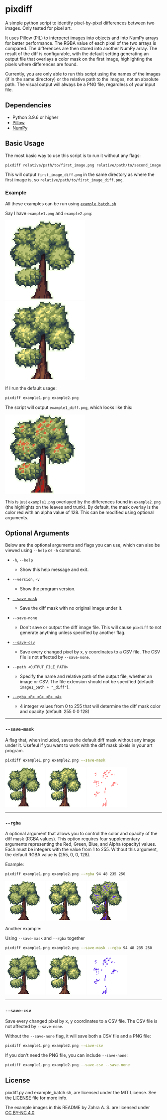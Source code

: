 # pixdiff

A simple python script to identify pixel-by-pixel differences between two images. Only tested for pixel art.

It uses Pillow (PIL) to interperet images into objects and into NumPy arrays for better performance. The RGBA value of each pixel of the two arrays is compared. The differences are then stored into another NumPy array. The result of the diff is configurable, with the default setting generating an output file that overlays a color mask on the first image, highlighting the pixels where differences are found.

Currently, you are only able to run this script using the names of the images (if in the same directory) or the relative path to the images, not an absolute path. The visual output will always be a PNG file, regardless of your input file.

## Dependencies

- Python 3.9.6 or higher
- [Pillow](https://github.com/python-pillow/Pillow/)
- [NumPy](https://numpy.org)

## Basic Usage

The most basic way to use this script is to run it without any flags:

```bash
pixdiff relative/path/to/first_image.png relative/path/to/second_image.png
```

This will output `first_image_diff.png` in the same directory as where the first image is, so `relative/path/to/first_image_diff.png`.

### Example

All these examples can be run using [`example_batch.sh`](example_batch.sh)

Say I have `example1.png` and `example2.png`:

<p float="left">
  <img src="readme_images/example1.png" width="256">
  <img src="readme_images/example2.png" width="256">
</p>

If I run the default usage:

```bash
pixdiff example1.png example2.png
```

The script will output `example1_diff.png`, which looks like this:

<p float="left">
  <img src="readme_images/example_default.png" width="256">
</p>

This is just `example1.png` overlayed by the differences found in `example2.png` (the highlights on the leaves and trunk). By default, the mask overlay is the color red with an alpha value of 128. This can be modified using optional arguments.

## Optional Arguments

Below are the optional arguments and flags you can use, which can also be viewed using `--help` or `-h` command.

- `-h`, `--help`
    - Show this help message and exit.

- `--version`, `-v`
    - Show the program version.

- [`--save-mask`](#--save-mask)
    - Save the diff mask with no original image under it.

- `--save-none`
    - Don't save or output the diff image file. This will cause `pixdiff` to not generate anything unless specified by another flag.

- [`--save-csv`](#--save-csv)
    - Save every changed pixel by x, y coordinates to a CSV file. The CSV file is not affected by `--save-none`.

- `--path <OUTPUT_FILE_PATH>`
    - Specify the name and relative path of the output file, whether an image or CSV. The file extension should not be specified (default: `image1_path + "_diff"`).

- [`--rgba <R> <G> <B> <A>`](#--rgba)
    - 4 integer values from 0 to 255 that will determine the diff mask color and opacity (default: 255 0 0 128)

---

### `--save-mask`

A flag that, when included, saves the default diff mask without any image under it. Usefeul if you want to work with the diff mask pixels in your art program.

```bash
pixdiff example1.png example2.png --save-mask
```

<p float="left">
  <img src="readme_images/example1.png" width="128">
  <img src="readme_images/example2.png" width="128">
  <img src="readme_images/example_mask.png" width="128">
</p>

---

### `--rgba`

A optional argument that allows you to control the color and opacity of the diff mask (RGBA values). This option requires four supplementary arguments representing the Red, Green, Blue, and Alpha (opacity) values. Each must be integers with the value from 1 to 255. Without this argument, the default RGBA value is (255, 0, 0, 128).

Example:

```bash
pixdiff example1.png example2.png --rgba 94 48 235 250
```

<p float="left">
  <img src="readme_images/example1.png" width="128">
  <img src="readme_images/example2.png" width="128">
  <img src="readme_images/example_rgba.png" width="128">
</p>

Another example:

Using `--save-mask` and `--rgba` together

```bash
pixdiff example1.png example2.png --save-mask --rgba 94 48 235 250
```

<p float="left">
  <img src="readme_images/example1.png" width="128">
  <img src="readme_images/example2.png" width="128">
  <img src="readme_images/example_mask_rgba.png" width="128">
</p>

---

### `--save-csv`
Save every changed pixel by x, y coordinates to a CSV file. The CSV file is not affected by `--save-none`.

Without the `--save-none` flag, it will save both a CSV file and a PNG file:

```bash
pixdiff example1.png example2.png --save-csv
```

If you don't need the PNG file, you can include `--save-none`:

```bash
pixdiff example1.png example2.png --save-csv --save-none
```

## License

pixdiff.py and example_batch.sh, are licensed under the MIT License. See the [LICENSE](LICENSE) file for more info.

<p xmlns:cc="http://creativecommons.org/ns#" xmlns:dct="http://purl.org/dc/terms/"><span property="dct:title">The example images in this README</span> by <span property="cc:attributionName">Zahra A. S.</span> are licensed under <a href="https://creativecommons.org/licenses/by-nc/4.0/?ref=chooser-v1" target="_blank" rel="license noopener noreferrer" style="display:inline-block;">CC BY-NC 4.0<img style="height:22px!important;margin-left:3px;vertical-align:text-bottom;" src="https://mirrors.creativecommons.org/presskit/icons/cc.svg?ref=chooser-v1" alt=""><img style="height:22px!important;margin-left:3px;vertical-align:text-bottom;" src="https://mirrors.creativecommons.org/presskit/icons/by.svg?ref=chooser-v1" alt=""><img style="height:22px!important;margin-left:3px;vertical-align:text-bottom;" src="https://mirrors.creativecommons.org/presskit/icons/nc.svg?ref=chooser-v1" alt=""></a></p>